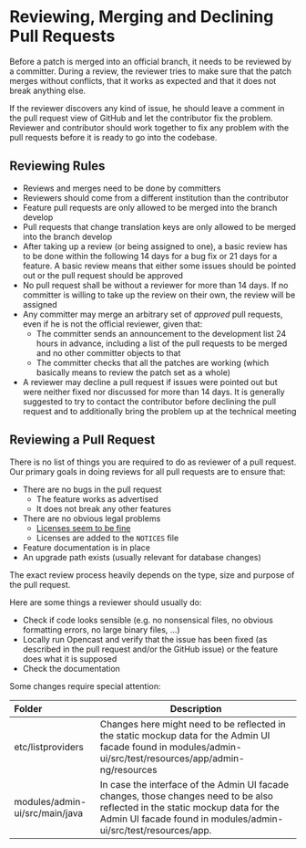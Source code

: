 Reviewing, Merging and Declining Pull Requests
==============================================

Before a patch is merged into an official branch, it needs to be reviewed by a committer. During a
review, the reviewer tries to make sure that the patch merges without conflicts, that it works as expected and that
it does not break anything else.

If the reviewer discovers any kind of issue, he should leave a comment in the pull request view of GitHub and let the
contributor fix the problem. Reviewer and contributor should work together to fix any problem with the pull requests
before it is ready to go into the codebase.

Reviewing Rules
---------------

* Reviews and merges need to be done by committers
* Reviewers should come from a different institution than the contributor
* Feature pull requests are only allowed to be merged into the branch develop
* Pull requests that change translation keys are only allowed to be merged into the branch develop
* After taking up a review (or being assigned to one), a basic review has to be done within the following 14 days for a
  bug fix or 21 days for a feature. A basic review means that either some issues should be pointed out or the pull
  request should be approved
* No pull request shall be without a reviewer for more than 14 days. If no committer is willing to take up the review
  on their own, the review will be assigned
* Any committer may merge an arbitrary set of *approved* pull requests, even if he is not the official reviewer, given
  that:
    * The committer sends an announcement to the development list 24 hours in advance, including a list of the pull
      requests to be merged and no other committer objects to that
    * The committer checks that all the patches are working (which basically means to review the patch set as a whole)
* A reviewer may decline a pull request if issues were pointed out but were neither fixed nor discussed for more than
  14 days. It is generally suggested to try to contact the contributor before declining the pull request and to
  additionally bring the problem up at the technical meeting


Reviewing a Pull Request
------------------------

There is no list of things you are required to do as reviewer of a pull request. Our primary goals in doing reviews for
all pull requests are to ensure that:

* There are no bugs in the pull request
    * The feature works as advertised
    * It does not break any other features
* There are no obvious legal problems
    * [Licenses seem to be fine](license.md)
    * Licenses are added to the `NOTICES` file
* Feature documentation is in place
* An upgrade path exists (usually relevant for database changes)


The exact review process heavily depends on the type, size and purpose of the pull request.

Here are some things a reviewer should usually do:

* Check if code looks sensible (e.g. no nonsensical files, no obvious formatting errors, no large binary files, …)
* Locally run Opencast and verify that the issue has been fixed (as described in the pull request and/or the GitHub
  issue) or the feature does what it is supposed
* Check the documentation

Some changes require special attention:

Folder                         | Description
:------------------------------|------------
etc/listproviders              | Changes here might need to be reflected in the static mockup data for the Admin UI facade found in modules/admin-ui/src/test/resources/app/admin-ng/resources
modules/admin-ui/src/main/java | In case the interface of the Admin UI facade changes, those changes need to be also reflected in the static mockup data for the Admin UI facade found in modules/admin-ui/src/test/resources/app.
